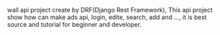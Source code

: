 wall api project create by DRF(Django Rest Framework), This api project show how can make ads api, login, edite, search, add and ..., 
it is best source and tutorial for beginner and developer.
